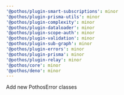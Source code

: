 ```yaml
---
'@pothos/plugin-smart-subscriptions': minor
'@pothos/plugin-prisma-utils': minor
'@pothos/plugin-complexity': minor
'@pothos/plugin-dataloader': minor
'@pothos/plugin-scope-auth': minor
'@pothos/plugin-validation': minor
'@pothos/plugin-sub-graph': minor
'@pothos/plugin-errors': minor
'@pothos/plugin-prisma': minor
'@pothos/plugin-relay': minor
'@pothos/core': minor
'@pothos/deno': minor
---
```


Add new PothosError classes
